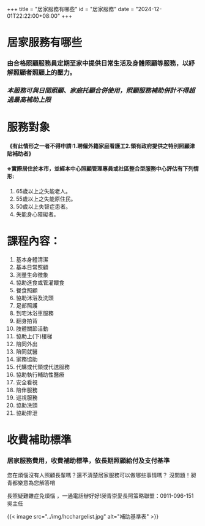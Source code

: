 +++
title = "居家服務有哪些"
id = "居家服務"
date = "2024-12-01T22:22:00+08:00"
+++


# 居家服務有哪些
### 由合格照顧服務員定期至家中提供日常生活及身體照顧等服務，以紓解照顧者照顧上的壓力。
### *本服務可與日間照顧、家庭托顧合併使用，照顧服務補助併計不得超過最高補助上限*
 
# 服務對象
#### 《有此情形之一者不得申請:1.聘僱外籍家庭看護工2.領有政府提供之特別照顧津貼補助者》
#### ※實際居住於本市，並經本中心照顧管理專員或社區整合型服務中心評估有下列情形:
1.	65歲以上之失能老人。
2.	55歲以上之失能原住民。
3.	50歲以上失智症患者。
4.	失能身心障礙者。
 
# 課程內容：
 1.	基本身體清潔
2.	基本日常照顧
3.	測量生命徵象
4.	協助進食或管灌餵食
5.	餐食照顧
6.	協助沐浴及洗頭
7.	足部照護
8.	到宅沐浴車服務
9.	翻身拍背
10.	肢體關節活動
11.	協助上(下)樓梯
12.	陪同外出
13.	陪同就醫
14.	家務協助
15.	代購或代領或代送服務
16.	協助執行輔助性醫療
17.	安全看視
18.	陪伴服務
19.	巡視服務
20.	協助洗頭
21.	協助排泄

 



# 收費補助標準
### 居家服務費用，收費補助標準，依長期照顧給付及支付基準

您在煩惱沒有人照顧長輩嗎？還不清楚居家服務可以做哪些事情嗎？
沒問題！昶青都樂意為您解答唷


長照疑難雜症免煩惱 ，一通電話辦好好!昶青崇愛長照策略聯盟：0911-096-151 吳主任

{{< image src="../img/hcchargelist.jpg" alt="補助基準表" >}}